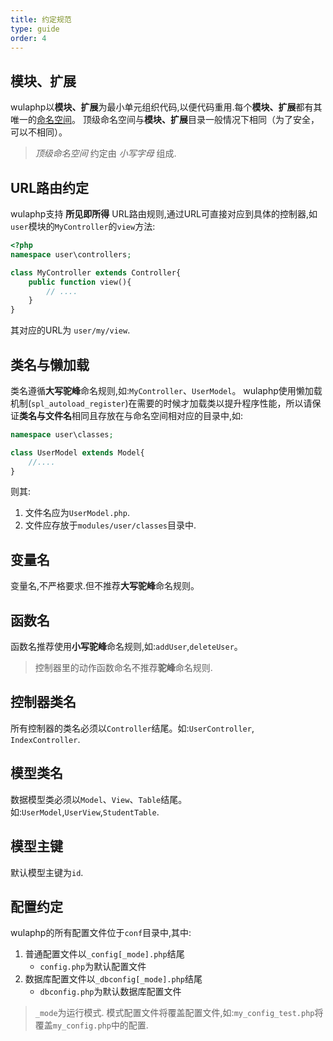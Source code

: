 ```yaml
---
title: 约定规范
type: guide
order: 4
---
```


## 模块、扩展

wulaphp以**模块、扩展**为最小单元组织代码,以便代码重用.每个**模块、扩展**都有其唯一的[命名空间](http://php.net/manual/zh/language.namespaces.php)。
顶级命名空间与**模块、扩展**目录一般情况下相同（为了安全，可以不相同）。

> *顶级命名空间* 约定由 _小写字母_ 组成.

## URL路由约定

wulaphp支持 **所见即所得** URL路由规则,通过URL可直接对应到具体的控制器,如`user`模块的`MyController`的`view`方法:

```php
<?php
namespace user\controllers;

class MyController extends Controller{
    public function view(){
        // ....
    }
}
```

其对应的URL为 `user/my/view`.

## 类名与懒加载

类名遵循**大写驼峰**命名规则,如:`MyController`、`UserModel`。
wulaphp使用懒加载机制(`spl_autoload_register`)在需要的时候才加载类以提升程序性能，所以请保证**类名与文件名**相同且存放在与命名空间相对应的目录中,如:

```php
namespace user\classes;

class UserModel extends Model{
    //....
}
```

则其:

1. 文件名应为`UserModel.php`.
2. 文件应存放于`modules/user/classes`目录中.

## 变量名

变量名,不严格要求.但不推荐**大写驼峰**命名规则。

## 函数名

函数名推荐使用**小写驼峰**命名规则,如:`addUser`,`deleteUser`。

> 控制器里的动作函数命名不推荐**驼峰**命名规则.

## 控制器类名

所有控制器的类名必须以`Controller`结尾。如:`UserController`, `IndexController`.

## 模型类名

数据模型类必须以`Model`、`View`、`Table`结尾。如:`UserModel`,`UserView`,`StudentTable`.

## 模型主键

默认模型主键为`id`.

## 配置约定

wulaphp的所有配置文件位于`conf`目录中,其中:

1. 普通配置文件以`_config[_mode].php`结尾
   * `config.php`为默认配置文件
2. 数据库配置文件以`_dbconfig[_mode].php`结尾
   * `dbconfig.php`为默认数据库配置文件

> `_mode`为运行模式. 模式配置文件将覆盖配置文件,如:`my_config_test.php`将覆盖`my_config.php`中的配置.
